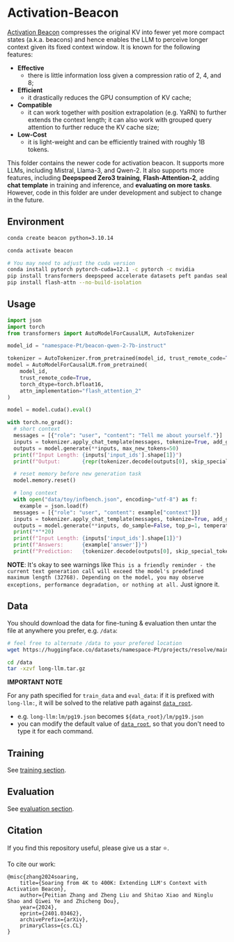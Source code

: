 # Activation-Beacon

[Activation Beacon](https://arxiv.org/abs/2401.03462) compresses the original KV into fewer yet more compact states (a.k.a. beacons) and hence enables the LLM to perceive longer context given its fixed context window. It is known for the following features:
- **Effective**
  - there is little information loss given a compression ratio of 2, 4, and 8;
- **Efficient**
  - it drastically reduces the GPU consumption of KV cache;
- **Compatible**
  - it can work together with position extrapolation (e.g. YaRN) to further extends the context length; it can also work with grouped query attention to further reduce the KV cache size;
- **Low-Cost**
  - it is light-weight and can be efficiently trained with roughly 1B tokens. 

This folder contains the newer code for activation beacon. It supports more LLMs, including Mistral, Llama-3, and Qwen-2. It also supports more features, including **Deepspeed Zero3 training**, **Flash-Attention-2**, adding **chat template** in training and inference, and **evaluating on more tasks**. However, code in this folder are under development and subject to change in the future.

## Environment
```bash
conda create beacon python=3.10.14

conda activate beacon

# You may need to adjust the cuda version
conda install pytorch pytorch-cuda=12.1 -c pytorch -c nvidia
pip install transformers deepspeed accelerate datasets peft pandas seaborn rouge fuzzywuzzy jieba python-Levenshtein
pip install flash-attn --no-build-isolation
```

## Usage
```python
import json
import torch
from transformers import AutoModelForCausalLM, AutoTokenizer

model_id = "namespace-Pt/beacon-qwen-2-7b-instruct"

tokenizer = AutoTokenizer.from_pretrained(model_id, trust_remote_code=True)
model = AutoModelForCausalLM.from_pretrained(
    model_id, 
    trust_remote_code=True, 
    torch_dtype=torch.bfloat16, 
    attn_implementation="flash_attention_2"
)

model = model.cuda().eval()

with torch.no_grad():
  # short context
  messages = [{"role": "user", "content": "Tell me about yourself."}]
  inputs = tokenizer.apply_chat_template(messages, tokenize=True, add_generation_prompt=True, return_tensors="pt", return_dict=True).to("cuda")
  outputs = model.generate(**inputs, max_new_tokens=50)
  print(f"Input Length: {inputs['input_ids'].shape[1]}")
  print(f"Output:       {repr(tokenizer.decode(outputs[0], skip_special_tokens=True))}")

  # reset memory before new generation task
  model.memory.reset()

  # long context
  with open("data/toy/infbench.json", encoding="utf-8") as f:
    example = json.load(f)
  messages = [{"role": "user", "content": example["context"]}]
  inputs = tokenizer.apply_chat_template(messages, tokenize=True, add_generation_prompt=True, return_tensors="pt", return_dict=True).to("cuda")
  outputs = model.generate(**inputs, do_sample=False, top_p=1, temperature=1, max_new_tokens=20)[:, inputs["input_ids"].shape[1]:]
  print("*"*20)
  print(f"Input Length: {inputs['input_ids'].shape[1]}")
  print(f"Answers:      {example['answer']}")
  print(f"Prediction:   {tokenizer.decode(outputs[0], skip_special_tokens=True)}")
```
**NOTE**: It's okay to see warnings like `This is a friendly reminder - the current text generation call will exceed the model's predefined maximum length (32768). Depending on the model, you may observe exceptions, performance degradation, or nothing at all.` Just ignore it.


## Data
You should download the data for fine-tuning & evaluation then untar the file at anywhere you prefer, e.g. `/data`:
```bash
# feel free to alternate /data to your prefered location
wget https://huggingface.co/datasets/namespace-Pt/projects/resolve/main/long-llm.tar.gz?download=true -O /data/long-llm.tar.gz

cd /data
tar -xzvf long-llm.tar.gz
```

**IMPORTANT NOTE**

For any path specified for `train_data` and `eval_data`: if it is prefixed with `long-llm:`, it will be solved to the relative path against [`data_root`](./src/args.py). 
  - e.g. `long-llm:lm/pg19.json` becomes `${data_root}/lm/pg19.json`
  - you can modify the default value of [`data_root`](./src/args.py), so that you don't need to type it for each command.


## Training
See [training section](./docs/training.md).

## Evaluation
See [evaluation section](./docs/evaluation.md). 


## Citation
If you find this repository useful, please give us a star ⭐.

To cite our work:
```
@misc{zhang2024soaring,
    title={Soaring from 4K to 400K: Extending LLM's Context with Activation Beacon}, 
    author={Peitian Zhang and Zheng Liu and Shitao Xiao and Ninglu Shao and Qiwei Ye and Zhicheng Dou},
    year={2024},
    eprint={2401.03462},
    archivePrefix={arXiv},
    primaryClass={cs.CL}
}
```